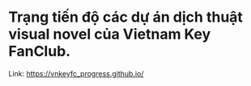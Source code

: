 # Trạng tiến độ các dự án dịch thuật visual novel của Vietnam Key FanClub. 
Link: https://vnkeyfc_progress.github.io/
